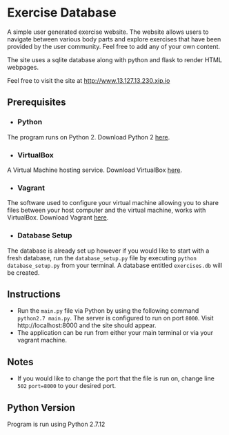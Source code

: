 # Exercise Database
A simple user generated exercise website. The website allows users to navigate between various body parts and explore exercises that have been provided by the user community. Feel free to add any of your own content.

The site uses a sqlite database along with python and flask to render HTML webpages.

Feel free to visit the site at http://www.13.127.13.230.xip.io


## Prerequisites

* ### Python
The program runs on Python 2.
Download Python 2 [here](https://www.python.org/downloads/).

* ### VirtualBox
A Virtual Machine hosting service. Download VirtualBox [here](https://www.virtualbox.org/wiki/Download_Old_Builds_5_1).

* ### Vagrant
The software used to configure your virtual machine allowing you to share files between your host computer and the virtual machine, works with VirtualBox. Download Vagrant [here](https://www.vagrantup.com/downloads.html).

* ### Database Setup
The database is already set up however if you would like to start with a fresh database, run the ```database_setup.py``` file by executing ```python database_setup.py``` from your terminal. A database entitled ```exercises.db``` will be created.

## Instructions
* Run the ```main.py``` file via Python by using the following command ```python2.7 main.py```. The server is configured to run on port ```8000```. Visit http://localhost:8000 and the site should appear.
* The application can be run from either your main terminal or via your vagrant machine.

## Notes
* If you would like to change the port that the file is run on, change line ```502``` ```port=8000``` to your desired port.

## Python Version

Program is run using Python 2.7.12
